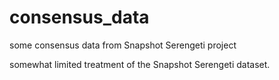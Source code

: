 # consensus_data
some consensus data from Snapshot Serengeti project

somewhat limited treatment of the Snapshot Serengeti dataset.
